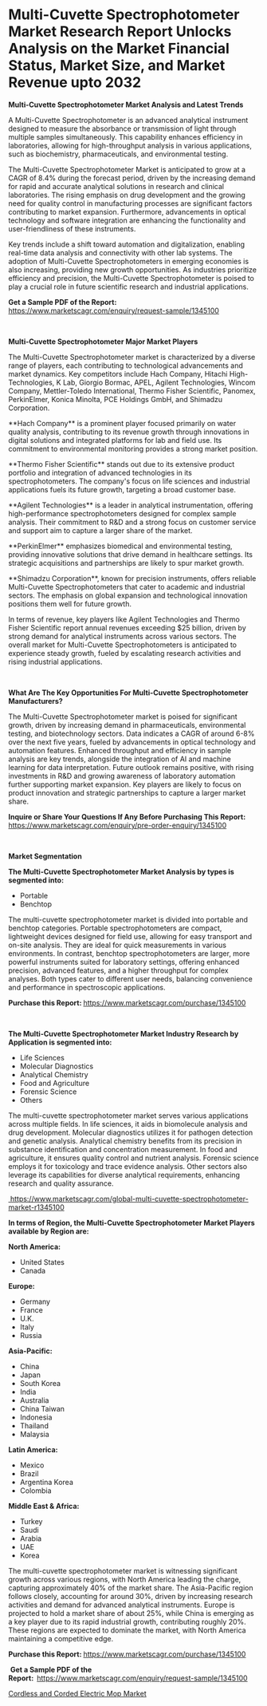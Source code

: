<p><h1>Multi-Cuvette Spectrophotometer Market Research Report Unlocks Analysis on the Market Financial Status, Market Size, and Market Revenue upto 2032</h1></p><p><strong>Multi-Cuvette Spectrophotometer Market Analysis and Latest Trends</strong></p>
<p><p>A Multi-Cuvette Spectrophotometer is an advanced analytical instrument designed to measure the absorbance or transmission of light through multiple samples simultaneously. This capability enhances efficiency in laboratories, allowing for high-throughput analysis in various applications, such as biochemistry, pharmaceuticals, and environmental testing. </p><p>The Multi-Cuvette Spectrophotometer Market is anticipated to grow at a CAGR of 8.4% during the forecast period, driven by the increasing demand for rapid and accurate analytical solutions in research and clinical laboratories. The rising emphasis on drug development and the growing need for quality control in manufacturing processes are significant factors contributing to market expansion. Furthermore, advancements in optical technology and software integration are enhancing the functionality and user-friendliness of these instruments. </p><p>Key trends include a shift toward automation and digitalization, enabling real-time data analysis and connectivity with other lab systems. The adoption of Multi-Cuvette Spectrophotometers in emerging economies is also increasing, providing new growth opportunities. As industries prioritize efficiency and precision, the Multi-Cuvette Spectrophotometer is poised to play a crucial role in future scientific research and industrial applications.</p></p>
<p><strong>Get a Sample PDF of the Report:&nbsp;</strong> <a href="https://www.marketscagr.com/enquiry/request-sample/1345100?utm_campaign=1950&utm_medium=2&utm_source=Github&utm_content=ia&utm_term=11042025&utm_id=multi-cuvette-spectrophotometer">https://www.marketscagr.com/enquiry/request-sample/1345100</a></p>
<p>&nbsp;</p>
<p><strong>Multi-Cuvette Spectrophotometer Major Market Players</strong></p>
<p><p>The Multi-Cuvette Spectrophotometer market is characterized by a diverse range of players, each contributing to technological advancements and market dynamics. Key competitors include Hach Company, Hitachi High-Technologies, K Lab, Giorgio Bormac, APEL, Agilent Technologies, Wincom Company, Mettler-Toledo International, Thermo Fisher Scientific, Panomex, PerkinElmer, Konica Minolta, PCE Holdings GmbH, and Shimadzu Corporation.</p><p>**Hach Company** is a prominent player focused primarily on water quality analysis, contributing to its revenue growth through innovations in digital solutions and integrated platforms for lab and field use. Its commitment to environmental monitoring provides a strong market position.</p><p>**Thermo Fisher Scientific** stands out due to its extensive product portfolio and integration of advanced technologies in its spectrophotometers. The company's focus on life sciences and industrial applications fuels its future growth, targeting a broad customer base.</p><p>**Agilent Technologies** is a leader in analytical instrumentation, offering high-performance spectrophotometers designed for complex sample analysis. Their commitment to R&D and a strong focus on customer service and support aim to capture a larger share of the market.</p><p>**PerkinElmer** emphasizes biomedical and environmental testing, providing innovative solutions that drive demand in healthcare settings. Its strategic acquisitions and partnerships are likely to spur market growth.</p><p>**Shimadzu Corporation**, known for precision instruments, offers reliable Multi-Cuvette Spectrophotometers that cater to academic and industrial sectors. The emphasis on global expansion and technological innovation positions them well for future growth.</p><p>In terms of revenue, key players like Agilent Technologies and Thermo Fisher Scientific report annual revenues exceeding $25 billion, driven by strong demand for analytical instruments across various sectors. The overall market for Multi-Cuvette Spectrophotometers is anticipated to experience steady growth, fueled by escalating research activities and rising industrial applications.</p></p>
<p>&nbsp;</p>
<p><strong>What Are The Key Opportunities For Multi-Cuvette Spectrophotometer Manufacturers?</strong></p>
<p><p>The Multi-Cuvette Spectrophotometer market is poised for significant growth, driven by increasing demand in pharmaceuticals, environmental testing, and biotechnology sectors. Data indicates a CAGR of around 6-8% over the next five years, fueled by advancements in optical technology and automation features. Enhanced throughput and efficiency in sample analysis are key trends, alongside the integration of AI and machine learning for data interpretation. Future outlook remains positive, with rising investments in R&D and growing awareness of laboratory automation further supporting market expansion. Key players are likely to focus on product innovation and strategic partnerships to capture a larger market share.</p></p>
<p><strong>Inquire or Share Your Questions If Any Before Purchasing This Report:</strong> <a href="https://www.marketscagr.com/enquiry/pre-order-enquiry/1345100?utm_campaign=1950&utm_medium=2&utm_source=Github&utm_content=ia&utm_term=11042025&utm_id=multi-cuvette-spectrophotometer">https://www.marketscagr.com/enquiry/pre-order-enquiry/1345100</a></p>
<p>&nbsp;</p>
<p><strong>Market Segmentation</strong></p>
<p><strong>The Multi-Cuvette Spectrophotometer Market Analysis by types is segmented into:</strong></p>
<p><ul><li>Portable</li><li>Benchtop</li></ul></p>
<p><p>The multi-cuvette spectrophotometer market is divided into portable and benchtop categories. Portable spectrophotometers are compact, lightweight devices designed for field use, allowing for easy transport and on-site analysis. They are ideal for quick measurements in various environments. In contrast, benchtop spectrophotometers are larger, more powerful instruments suited for laboratory settings, offering enhanced precision, advanced features, and a higher throughput for complex analyses. Both types cater to different user needs, balancing convenience and performance in spectroscopic applications.</p></p>
<p><strong>Purchase this Report:&nbsp;</strong><a href="https://www.marketscagr.com/purchase/1345100?utm_campaign=1950&utm_medium=2&utm_source=Github&utm_content=ia&utm_term=11042025&utm_id=multi-cuvette-spectrophotometer">https://www.marketscagr.com/purchase/1345100</a></p>
<p>&nbsp;</p>
<p><strong>The Multi-Cuvette Spectrophotometer Market Industry Research by Application is segmented into:</strong></p>
<p><ul><li>Life Sciences</li><li>Molecular Diagnostics</li><li>Analytical Chemistry</li><li>Food and Agriculture</li><li>Forensic Science</li><li>Others</li></ul></p>
<p><p>The multi-cuvette spectrophotometer market serves various applications across multiple fields. In life sciences, it aids in biomolecule analysis and drug development. Molecular diagnostics utilizes it for pathogen detection and genetic analysis. Analytical chemistry benefits from its precision in substance identification and concentration measurement. In food and agriculture, it ensures quality control and nutrient analysis. Forensic science employs it for toxicology and trace evidence analysis. Other sectors also leverage its capabilities for diverse analytical requirements, enhancing research and quality assurance.</p></p>
<p><a href="https://www.marketscagr.com/global-multi-cuvette-spectrophotometer-market-r1345100?utm_campaign=1950&utm_medium=2&utm_source=Github&utm_content=ia&utm_term=11042025&utm_id=multi-cuvette-spectrophotometer">&nbsp;https://www.marketscagr.com/global-multi-cuvette-spectrophotometer-market-r1345100</a></p>
<p><strong>In terms of Region, the Multi-Cuvette Spectrophotometer Market Players available by Region are:</strong></p>
<p>
    <p> <strong> North America: </strong>
        <ul>
            <li>United States</li>
            <li>Canada</li>
        </ul>
        </p> 
    <p> <strong> Europe: </strong>
        <ul>
            <li>Germany</li>
            <li>France</li>
            <li>U.K.</li>
            <li>Italy</li>
            <li>Russia</li>
        </ul>
        </p> 
    <p> <strong> Asia-Pacific: </strong>
        <ul>
            <li>China</li>
            <li>Japan</li>
            <li>South Korea</li>
            <li>India</li>
            <li>Australia</li>
            <li>China Taiwan</li>
            <li>Indonesia</li>
            <li>Thailand</li>
            <li>Malaysia</li>
        </ul>
        </p> 
    <p> <strong> Latin America: </strong>
        <ul>
            <li>Mexico</li>
            <li>Brazil</li>
            <li>Argentina Korea</li>
            <li>Colombia</li>
        </ul>
        </p> 
    <p> <strong> Middle East & Africa: </strong>
        <ul>
            <li>Turkey</li>
            <li>Saudi</li>
            <li>Arabia</li>
            <li>UAE</li>
            <li>Korea</li>
        </ul>
    </p>
    </p>
<p><p>The multi-cuvette spectrophotometer market is witnessing significant growth across various regions, with North America leading the charge, capturing approximately 40% of the market share. The Asia-Pacific region follows closely, accounting for around 30%, driven by increasing research activities and demand for advanced analytical instruments. Europe is projected to hold a market share of about 25%, while China is emerging as a key player due to its rapid industrial growth, contributing roughly 20%. These regions are expected to dominate the market, with North America maintaining a competitive edge.</p></p>
<p><strong>Purchase this Report: </strong><a href="https://www.marketscagr.com/purchase/1345100?utm_campaign=1950&utm_medium=2&utm_source=Github&utm_content=ia&utm_term=11042025&utm_id=multi-cuvette-spectrophotometer">https://www.marketscagr.com/purchase/1345100</a></p>
<p>&nbsp;<strong>Get a Sample PDF of the Report:&nbsp;&nbsp;</strong><a href="https://www.marketscagr.com/enquiry/request-sample/1345100?utm_campaign=1950&utm_medium=2&utm_source=Github&utm_content=ia&utm_term=11042025&utm_id=multi-cuvette-spectrophotometer">https://www.marketscagr.com/enquiry/request-sample/1345100</a></p>
<p><strong></strong></p>
<p><p><a href="https://github.com/hervedeidadw/Market-Research-Report-List-1/blob/main/cordless-and-corded-electric-mop-market.md?utm_campaign=1950&utm_medium=2&utm_source=Github&utm_content=ia&utm_term=11042025&utm_id=multi-cuvette-spectrophotometer">Cordless and Corded Electric Mop Market</a></p></p>